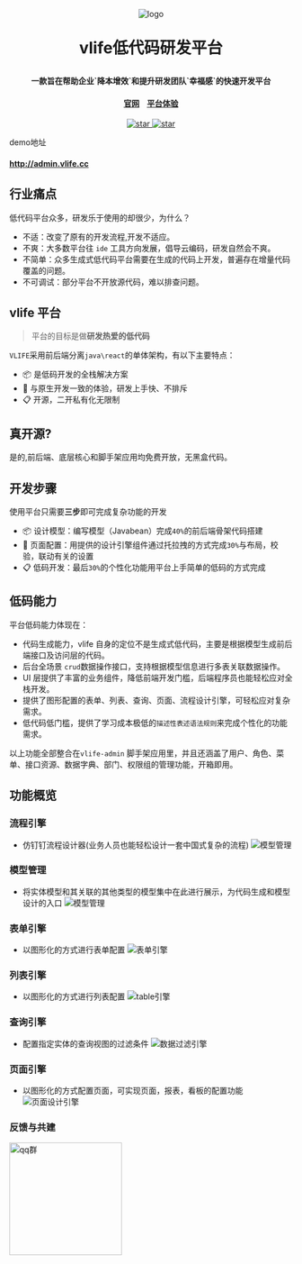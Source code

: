 <p align="center">
	<img alt="logo" src="http://admin.vlife.cc/assets/vlife-img/logo1.jpg">
</p>
<h1 align="center" style="margin: 30px 0 30px; font-weight: bold;">vlife低代码研发平台</h1>
<h4 align="center">一款旨在帮助企业`降本增效`和提升研发团队`幸福感`的快速开发平台</h4>
<h4 align="center"><a target="_blank" href="http://vlife.cc">官网</a>&nbsp;&nbsp;
&nbsp;<a target="_blank" href="http://admin.vlife.cc/login">平台体验</a></h4>
<p align="center">
    <a href="https://gitee.com/wwwlike/vlife" target="_blank">
      <img src="https://gitee.com/wwwlike/vlife/badge/star.svg?theme=dark" alt="star" />
    </a>
    <a href="https://gitee.com/wwwlike/vlife" target="_blank">
      <img src="https://gitee.com/wwwlike/vlife/badge/fork.svg?theme=dark" alt="star" />
    </a>
</p>

demo地址
<h4 align="left"><a target="_blank" href="http://admin.vlife.cc/login">http://admin.vlife.cc</a>


## 行业痛点
低代码平台众多，研发乐于使用的却很少，为什么？
- 不适：改变了原有的开发流程,开发不适应。
- 不爽：大多数平台往 `ide` 工具方向发展，倡导云编码，研发自然会不爽。
- 不简单：众多生成式低代码平台需要在生成的代码上开发，普遍存在增量代码覆盖的问题。
- 不可调试：部分平台不开放源代码，难以排查问题。
 
## vlife 平台
> 平台的目标是做**研发热爱的低代码**

`VLIFE`采用前后端分离`java\react`的单体架构，有以下主要特点：
- 📦 是低码开发的全栈解决方案
- 📱 与原生开发一致的体验，研发上手快、不排斥
- 📋 开源，二开私有化无限制

## 真开源?
是的,前后端、底层核心和脚手架应用均免费开放，无黑盒代码。

## 开发步骤
使用平台只需要**三步**即可完成复杂功能的开发
- 📦 设计模型：编写模型（Javabean）完成`40%`的前后端骨架代码搭建
- 📱 页面配置：用提供的设计引擎组件通过托拉拽的方式完成`30%`与布局，校验，联动有关的设置
- 📋 低码开发：最后`30%`的个性化功能用平台上手简单的低码的方式完成

## 低码能力
平台低码能力体现在：
- 代码生成能力，vlife 自身的定位不是生成式低代码，主要是根据模型生成前后端接口及访问层的代码。
- 后台全场景 `crud`数据操作接口，支持根据模型信息进行多表关联数据操作。
- UI 层提供了丰富的业务组件，降低前端开发门槛，后端程序员也能轻松应对全栈开发。
- 提供了图形配置的表单、列表、查询、页面、流程设计引擎，可轻松应对复杂需求。
- 低代码低门槛，提供了学习成本极低的`描述性表述语法规则`来完成个性化的功能需求。

以上功能全部整合在`vlife-admin` 脚手架应用里，并且还涵盖了用户、角色、菜单、接口资源、数据字典、部门、权限组的管理功能，开箱即用。

## 功能概览

### 流程引擎
- 仿钉钉流程设计器(业务人员也能轻松设计一套中国式复杂的流程)
![模型管理](http://admin.vlife.cc/assets/vlife-img/flow.png)
### 模型管理
- 将实体模型和其关联的其他类型的模型集中在此进行展示，为代码生成和模型设计的入口
![模型管理](http://admin.vlife.cc/assets/vlife-img/vlifepage/abcd.png)

### 表单引擎
- 以图形化的方式进行表单配置
![表单引擎](http://admin.vlife.cc/assets/vlife-img/vlifepage/formDesign.png)

### 列表引擎
- 以图形化的方式进行列表配置
![table引擎](http://admin.vlife.cc/assets/vlife-img/vlifepage/tableDesign.png)

### 查询引擎
- 配置指定实体的查询视图的过滤条件
![数据过滤引擎](http://admin.vlife.cc/assets/vlife-img/vlifepage/queryDesign.png)

### 页面引擎
- 以图形化的方式配置页面，可实现页面，报表，看板的配置功能
![页面设计引擎](http://admin.vlife.cc/assets/vlife-img/vlifepage/pageDesign.png)

### 反馈与共建
<div >
    <div style="display: inline-block;width:200px">
      <img style="width: 200px; height: 200px;" src="http://admin.vlife.cc/assets/vlife-img/vlifepage/qqq.png" alt="qq群">
    </div>
</div>



             
